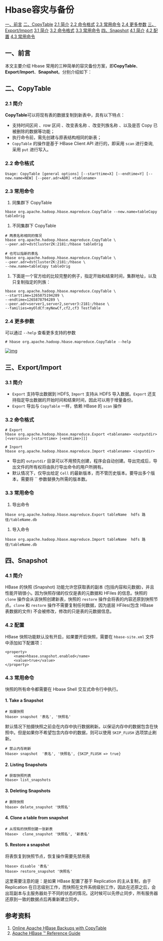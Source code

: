 # Hbase容灾与备份

[一、前言](https://github.com/heibaiying/BigData-Notes/blob/master/notes/Hbase容灾与备份.md#一前言)
[二、CopyTable](https://github.com/heibaiying/BigData-Notes/blob/master/notes/Hbase容灾与备份.md#二CopyTable)
  [2.1 简介](https://github.com/heibaiying/BigData-Notes/blob/master/notes/Hbase容灾与备份.md#21-简介)
  [2.2 命令格式](https://github.com/heibaiying/BigData-Notes/blob/master/notes/Hbase容灾与备份.md#22-命令格式)
  [2.3 常用命令](https://github.com/heibaiying/BigData-Notes/blob/master/notes/Hbase容灾与备份.md#23-常用命令)
  [2.4 更多参数](https://github.com/heibaiying/BigData-Notes/blob/master/notes/Hbase容灾与备份.md#24-更多参数)
[三、Export/Import](https://github.com/heibaiying/BigData-Notes/blob/master/notes/Hbase容灾与备份.md#三ExportImport)
  [3.1 简介](https://github.com/heibaiying/BigData-Notes/blob/master/notes/Hbase容灾与备份.md#31-简介)
  [3.2 命令格式](https://github.com/heibaiying/BigData-Notes/blob/master/notes/Hbase容灾与备份.md#32-命令格式)
  [3.3 常用命令](https://github.com/heibaiying/BigData-Notes/blob/master/notes/Hbase容灾与备份.md#33-常用命令)
[四、Snapshot](https://github.com/heibaiying/BigData-Notes/blob/master/notes/Hbase容灾与备份.md#四Snapshot)
  [4.1 简介](https://github.com/heibaiying/BigData-Notes/blob/master/notes/Hbase容灾与备份.md#41-简介)
  [4.2 配置](https://github.com/heibaiying/BigData-Notes/blob/master/notes/Hbase容灾与备份.md#42-配置)
  [4.3 常用命令](https://github.com/heibaiying/BigData-Notes/blob/master/notes/Hbase容灾与备份.md#43-常用命令)

## 一、前言

本文主要介绍 Hbase 常用的三种简单的容灾备份方案，即**CopyTable**、**Export**/**Import**、**Snapshot**。分别介绍如下：

## 二、CopyTable

### 2.1 简介

**CopyTable**可以将现有表的数据复制到新表中，具有以下特点：

- 支持时间区间 、row 区间 、改变表名称 、改变列族名称 、以及是否 Copy 已被删除的数据等功能；
- 执行命令前，需先创建与原表结构相同的新表；
- `CopyTable` 的操作是基于 HBase Client API 进行的，即采用 `scan` 进行查询, 采用 `put` 进行写入。

### 2.2 命令格式

```
Usage: CopyTable [general options] [--starttime=X] [--endtime=Y] [--new.name=NEW] [--peer.adr=ADR] <tablename>
```

### 2.3 常用命令

1. 同集群下 CopyTable

```
hbase org.apache.hadoop.hbase.mapreduce.CopyTable --new.name=tableCopy  tableOrig
```

1. 不同集群下 CopyTable

```
# 两表名称相同的情况
hbase org.apache.hadoop.hbase.mapreduce.CopyTable \
--peer.adr=dstClusterZK:2181:/hbase tableOrig

# 也可以指新的表名
hbase org.apache.hadoop.hbase.mapreduce.CopyTable \
--peer.adr=dstClusterZK:2181:/hbase \
--new.name=tableCopy tableOrig
```

1. 下面是一个官方给的比较完整的例子，指定开始和结束时间，集群地址，以及只复制指定的列族：

```
hbase org.apache.hadoop.hbase.mapreduce.CopyTable \
--starttime=1265875194289 \
--endtime=1265878794289 \
--peer.adr=server1,server2,server3:2181:/hbase \
--families=myOldCf:myNewCf,cf2,cf3 TestTable
```

### 2.4 更多参数

可以通过 `--help` 查看更多支持的参数

```
# hbase org.apache.hadoop.hbase.mapreduce.CopyTable --help
```

[![img](https://camo.githubusercontent.com/be0c18832d55c072f438f2f2112b51cff7913628/68747470733a2f2f67697465652e636f6d2f68656962616979696e672f426967446174612d4e6f7465732f7261772f6d61737465722f70696374757265732f68626173652d636f70792d7461626c652e706e67)](https://camo.githubusercontent.com/be0c18832d55c072f438f2f2112b51cff7913628/68747470733a2f2f67697465652e636f6d2f68656962616979696e672f426967446174612d4e6f7465732f7261772f6d61737465722f70696374757265732f68626173652d636f70792d7461626c652e706e67)

## 三、Export/Import

### 3.1 简介

- `Export` 支持导出数据到 HDFS, `Import` 支持从 HDFS 导入数据。`Export` 还支持指定导出数据的开始时间和结束时间，因此可以用于增量备份。
- `Export` 导出与 `CopyTable` 一样，依赖 HBase 的 `scan` 操作

### 3.2 命令格式

```
# Export
hbase org.apache.hadoop.hbase.mapreduce.Export <tablename> <outputdir> [<versions> [<starttime> [<endtime>]]]

# Inport
hbase org.apache.hadoop.hbase.mapreduce.Import <tablename> <inputdir>
```

- 导出的 `outputdir` 目录可以不用预先创建，程序会自动创建。导出完成后，导出文件的所有权将由执行导出命令的用户所拥有。
- 默认情况下，仅导出给定 `Cell` 的最新版本，而不管历史版本。要导出多个版本，需要将 `` 参数替换为所需的版本数。

### 3.3 常用命令

1. 导出命令

```
hbase org.apache.hadoop.hbase.mapreduce.Export tableName  hdfs 路径/tableName.db
```

1. 导入命令

```
hbase org.apache.hadoop.hbase.mapreduce.Import tableName  hdfs 路径/tableName.db
```

## 四、Snapshot

### 4.1 简介

HBase 的快照 (Snapshot) 功能允许您获取表的副本 (包括内容和元数据)，并且性能开销很小。因为快照存储的仅仅是表的元数据和 HFiles 的信息。快照的 `clone` 操作会从该快照创建新表，快照的 `restore` 操作会将表的内容还原到快照节点。`clone` 和 `restore` 操作不需要复制任何数据，因为底层 HFiles(包含 HBase 表数据的文件) 不会被修改，修改的只是表的元数据信息。

### 4.2 配置

HBase 快照功能默认没有开启，如果要开启快照，需要在 `hbase-site.xml` 文件中添加如下配置项：

```
<property>
    <name>hbase.snapshot.enabled</name>
    <value>true</value>
</property>
```

### 4.3 常用命令

快照的所有命令都需要在 Hbase Shell 交互式命令行中执行。

#### 1. Take a Snapshot

```
# 拍摄快照
hbase> snapshot '表名', '快照名'
```

默认情况下拍摄快照之前会在内存中执行数据刷新。以保证内存中的数据包含在快照中。但是如果你不希望包含内存中的数据，则可以使用 `SKIP_FLUSH` 选项禁止刷新。

```
# 禁止内存刷新
hbase> snapshot  '表名', '快照名', {SKIP_FLUSH => true}
```

#### 2. Listing Snapshots

```
# 获取快照列表
hbase> list_snapshots
```

#### 3. Deleting Snapshots

```
# 删除快照
hbase> delete_snapshot '快照名'
```

#### 4. Clone a table from snapshot

```
# 从现有的快照创建一张新表
hbase>  clone_snapshot '快照名', '新表名'
```

#### 5. Restore a snapshot

将表恢复到快照节点，恢复操作需要先禁用表

```
hbase> disable '表名'
hbase> restore_snapshot '快照名'
```

这里需要注意的是：是如果 HBase 配置了基于 Replication 的主从复制，由于 Replication 在日志级别工作，而快照在文件系统级别工作，因此在还原之后，会出现副本与主服务器处于不同的状态的情况。这时候可以先停止同步，所有服务器还原到一致的数据点后再重新建立同步。

## 参考资料

1. [Online Apache HBase Backups with CopyTable](https://blog.cloudera.com/blog/2012/06/online-hbase-backups-with-copytable-2/)
2. [Apache HBase ™ Reference Guide](http://hbase.apache.org/book.htm)